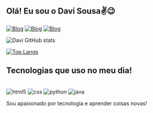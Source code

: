 ## Olá! Eu sou o Davi Sousa✌️😉

<!-- [![Blog](https://abre.ai/sujeitoprogramador)](https://sujeitoprogramdor.com) -->

[![Blog](https://img.shields.io/badge/LinkedIn-0077B5?style=for-the-badge&logo=linkedin&logoColor=white)](https://www.linkedin.com/in/davi-sousa-313556242/)
[![Blog](https://img.shields.io/badge/Instagram-E4405F?style=for-the-badge&logo=instagram&logoColor=white)](https://www.instagram.com/davig_so/)
[![Blog](https://img.shields.io/badge/Twitter-1DA1F2?style=for-the-badge&logo=twitter&logoColor=white)](https://twitter.com/davig_)

![Davi GitHub stats](https://github-readme-stats.vercel.app/api?username=DavigSo&show_icons=true&theme=dark)

[![Top Langs](https://github-readme-stats.vercel.app/api/top-langs/?username=DavigSo)](https://github.com/anuraghazra/github-readme-stats)

## Tecnologias que uso no meu dia!

<div style="display: inline_block"> <br/>
  <img align="center" alt="html5" src="https://img.shields.io/badge/HTML5-E34F26?style=for-the-badge&logo=html5&logoColor=white">
  <img align="center" alt="css" src="https://img.shields.io/badge/CSS3-1572B6?style=for-the-badge&logo=css3&logoColor=white">
  <img align="center" alt="python" src="https://img.shields.io/badge/Python-14354C?style=for-the-badge&logo=python&logoColor=white">
  <img align="center" alt="java" src="https://img.shields.io/badge/Java-ED8B00?style=for-the-badge&logo=openjdk&logoColor=white">
</div>

Sou apaixonado por tecnologia e aprender coisas novas!


